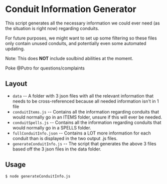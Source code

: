 # Conduit Information Generator

This script generates all the necessary information we could ever need (as the situation is right now) regarding conduits. 

For future purposes, we might want to set up some filtering so these files only contain unused conduits, and potentially even some automated updating.

Note: This does **NOT** include soulbind abilities at the moment.

Poke @Putro for questions/complaints

## Layout
- `data` -- A folder with 3 json files with all the relevant information that needs to be cross-referenced because all needed information isn't in 1 file
- `conduitItems.js` -- Contains all the information regarding conduits that would normally go in an ITEMS folder, unsure if this will ever be needed.
- `conduitSpells.js` -- Contains all the information regarding conduits that would normally go in a SPELLS folder.
- `fullConduitInfo.json` -- Contains a LOT more information for each conduit than is displayed in the two output .js files.
- `generateConduitInfo.js` -- The script that generates the above 3 files based off the 3 json files in the data folder.

## Usage
```shell script
$ node generateConduitInfo.js
```
